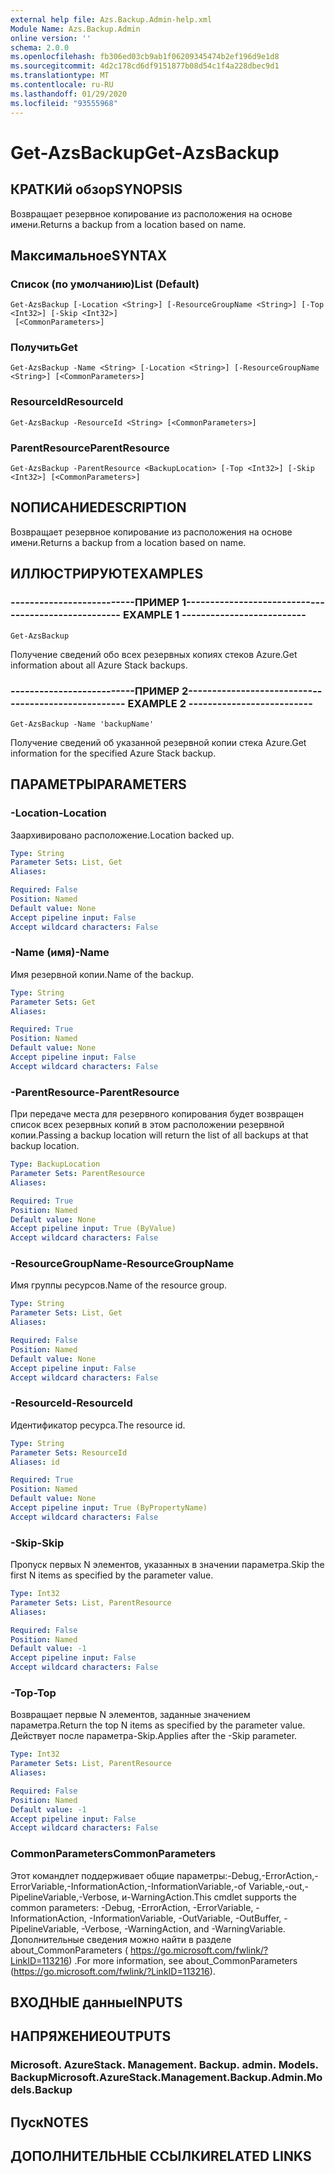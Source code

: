 ```yaml
---
external help file: Azs.Backup.Admin-help.xml
Module Name: Azs.Backup.Admin
online version: ''
schema: 2.0.0
ms.openlocfilehash: fb306ed03cb9ab1f06209345474b2ef196d9e1d8
ms.sourcegitcommit: 4d2c178cd6df9151877b08d54c1f4a228dbec9d1
ms.translationtype: MT
ms.contentlocale: ru-RU
ms.lasthandoff: 01/29/2020
ms.locfileid: "93555968"
---
```

# <span data-ttu-id="4e5bb-101">Get-AzsBackup</span><span class="sxs-lookup"><span data-stu-id="4e5bb-101">Get-AzsBackup</span></span>

## <span data-ttu-id="4e5bb-102">КРАТКИй обзор</span><span class="sxs-lookup"><span data-stu-id="4e5bb-102">SYNOPSIS</span></span>
<span data-ttu-id="4e5bb-103">Возвращает резервное копирование из расположения на основе имени.</span><span class="sxs-lookup"><span data-stu-id="4e5bb-103">Returns a backup from a location based on name.</span></span>

## <span data-ttu-id="4e5bb-104">Максимальное</span><span class="sxs-lookup"><span data-stu-id="4e5bb-104">SYNTAX</span></span>

### <span data-ttu-id="4e5bb-105">Список (по умолчанию)</span><span class="sxs-lookup"><span data-stu-id="4e5bb-105">List (Default)</span></span>
```
Get-AzsBackup [-Location <String>] [-ResourceGroupName <String>] [-Top <Int32>] [-Skip <Int32>]
 [<CommonParameters>]
```

### <span data-ttu-id="4e5bb-106">Получить</span><span class="sxs-lookup"><span data-stu-id="4e5bb-106">Get</span></span>
```
Get-AzsBackup -Name <String> [-Location <String>] [-ResourceGroupName <String>] [<CommonParameters>]
```

### <span data-ttu-id="4e5bb-107">ResourceId</span><span class="sxs-lookup"><span data-stu-id="4e5bb-107">ResourceId</span></span>
```
Get-AzsBackup -ResourceId <String> [<CommonParameters>]
```

### <span data-ttu-id="4e5bb-108">ParentResource</span><span class="sxs-lookup"><span data-stu-id="4e5bb-108">ParentResource</span></span>
```
Get-AzsBackup -ParentResource <BackupLocation> [-Top <Int32>] [-Skip <Int32>] [<CommonParameters>]
```

## <span data-ttu-id="4e5bb-109">NОПИСАНИЕ</span><span class="sxs-lookup"><span data-stu-id="4e5bb-109">DESCRIPTION</span></span>
<span data-ttu-id="4e5bb-110">Возвращает резервное копирование из расположения на основе имени.</span><span class="sxs-lookup"><span data-stu-id="4e5bb-110">Returns a backup from a location based on name.</span></span>

## <span data-ttu-id="4e5bb-111">ИЛЛЮСТРИРУЮТ</span><span class="sxs-lookup"><span data-stu-id="4e5bb-111">EXAMPLES</span></span>

### <span data-ttu-id="4e5bb-112">--------------------------ПРИМЕР 1--------------------------</span><span class="sxs-lookup"><span data-stu-id="4e5bb-112">-------------------------- EXAMPLE 1 --------------------------</span></span>
```
Get-AzsBackup
```

<span data-ttu-id="4e5bb-113">Получение сведений обо всех резервных копиях стеков Azure.</span><span class="sxs-lookup"><span data-stu-id="4e5bb-113">Get information about all Azure Stack backups.</span></span>

### <span data-ttu-id="4e5bb-114">--------------------------ПРИМЕР 2--------------------------</span><span class="sxs-lookup"><span data-stu-id="4e5bb-114">-------------------------- EXAMPLE 2 --------------------------</span></span>
```
Get-AzsBackup -Name 'backupName'
```

<span data-ttu-id="4e5bb-115">Получение сведений об указанной резервной копии стека Azure.</span><span class="sxs-lookup"><span data-stu-id="4e5bb-115">Get information for the specified Azure Stack backup.</span></span>

## <span data-ttu-id="4e5bb-116">ПАРАМЕТРЫ</span><span class="sxs-lookup"><span data-stu-id="4e5bb-116">PARAMETERS</span></span>

### <span data-ttu-id="4e5bb-117">-Location</span><span class="sxs-lookup"><span data-stu-id="4e5bb-117">-Location</span></span>
<span data-ttu-id="4e5bb-118">Заархивировано расположение.</span><span class="sxs-lookup"><span data-stu-id="4e5bb-118">Location backed up.</span></span>

```yaml
Type: String
Parameter Sets: List, Get
Aliases: 

Required: False
Position: Named
Default value: None
Accept pipeline input: False
Accept wildcard characters: False
```

### <span data-ttu-id="4e5bb-119">-Name (имя)</span><span class="sxs-lookup"><span data-stu-id="4e5bb-119">-Name</span></span>
<span data-ttu-id="4e5bb-120">Имя резервной копии.</span><span class="sxs-lookup"><span data-stu-id="4e5bb-120">Name of the backup.</span></span>

```yaml
Type: String
Parameter Sets: Get
Aliases: 

Required: True
Position: Named
Default value: None
Accept pipeline input: False
Accept wildcard characters: False
```

### <span data-ttu-id="4e5bb-121">-ParentResource</span><span class="sxs-lookup"><span data-stu-id="4e5bb-121">-ParentResource</span></span>
<span data-ttu-id="4e5bb-122">При передаче места для резервного копирования будет возвращен список всех резервных копий в этом расположении резервной копии.</span><span class="sxs-lookup"><span data-stu-id="4e5bb-122">Passing a backup location will return the list of all backups at that backup location.</span></span>

```yaml
Type: BackupLocation
Parameter Sets: ParentResource
Aliases: 

Required: True
Position: Named
Default value: None
Accept pipeline input: True (ByValue)
Accept wildcard characters: False
```

### <span data-ttu-id="4e5bb-123">-ResourceGroupName</span><span class="sxs-lookup"><span data-stu-id="4e5bb-123">-ResourceGroupName</span></span>
<span data-ttu-id="4e5bb-124">Имя группы ресурсов.</span><span class="sxs-lookup"><span data-stu-id="4e5bb-124">Name of the resource group.</span></span>

```yaml
Type: String
Parameter Sets: List, Get
Aliases: 

Required: False
Position: Named
Default value: None
Accept pipeline input: False
Accept wildcard characters: False
```

### <span data-ttu-id="4e5bb-125">-ResourceId</span><span class="sxs-lookup"><span data-stu-id="4e5bb-125">-ResourceId</span></span>
<span data-ttu-id="4e5bb-126">Идентификатор ресурса.</span><span class="sxs-lookup"><span data-stu-id="4e5bb-126">The resource id.</span></span>

```yaml
Type: String
Parameter Sets: ResourceId
Aliases: id

Required: True
Position: Named
Default value: None
Accept pipeline input: True (ByPropertyName)
Accept wildcard characters: False
```

### <span data-ttu-id="4e5bb-127">-Skip</span><span class="sxs-lookup"><span data-stu-id="4e5bb-127">-Skip</span></span>
<span data-ttu-id="4e5bb-128">Пропуск первых N элементов, указанных в значении параметра.</span><span class="sxs-lookup"><span data-stu-id="4e5bb-128">Skip the first N items as specified by the parameter value.</span></span>

```yaml
Type: Int32
Parameter Sets: List, ParentResource
Aliases: 

Required: False
Position: Named
Default value: -1
Accept pipeline input: False
Accept wildcard characters: False
```

### <span data-ttu-id="4e5bb-129">-Top</span><span class="sxs-lookup"><span data-stu-id="4e5bb-129">-Top</span></span>
<span data-ttu-id="4e5bb-130">Возвращает первые N элементов, заданные значением параметра.</span><span class="sxs-lookup"><span data-stu-id="4e5bb-130">Return the top N items as specified by the parameter value.</span></span>
<span data-ttu-id="4e5bb-131">Действует после параметра-Skip.</span><span class="sxs-lookup"><span data-stu-id="4e5bb-131">Applies after the -Skip parameter.</span></span>

```yaml
Type: Int32
Parameter Sets: List, ParentResource
Aliases: 

Required: False
Position: Named
Default value: -1
Accept pipeline input: False
Accept wildcard characters: False
```

### <span data-ttu-id="4e5bb-132">CommonParameters</span><span class="sxs-lookup"><span data-stu-id="4e5bb-132">CommonParameters</span></span>
<span data-ttu-id="4e5bb-133">Этот командлет поддерживает общие параметры:-Debug,-ErrorAction,-ErrorVariable,-InformationAction,-InformationVariable,-of Variable,-out,-PipelineVariable,-Verbose, и-WarningAction.</span><span class="sxs-lookup"><span data-stu-id="4e5bb-133">This cmdlet supports the common parameters: -Debug, -ErrorAction, -ErrorVariable, -InformationAction, -InformationVariable, -OutVariable, -OutBuffer, -PipelineVariable, -Verbose, -WarningAction, and -WarningVariable.</span></span> <span data-ttu-id="4e5bb-134">Дополнительные сведения можно найти в разделе about_CommonParameters ( https://go.microsoft.com/fwlink/?LinkID=113216) .</span><span class="sxs-lookup"><span data-stu-id="4e5bb-134">For more information, see about_CommonParameters (https://go.microsoft.com/fwlink/?LinkID=113216).</span></span>

## <span data-ttu-id="4e5bb-135">ВХОДНЫЕ данные</span><span class="sxs-lookup"><span data-stu-id="4e5bb-135">INPUTS</span></span>

## <span data-ttu-id="4e5bb-136">НАПРЯЖЕНИЕ</span><span class="sxs-lookup"><span data-stu-id="4e5bb-136">OUTPUTS</span></span>

### <span data-ttu-id="4e5bb-137">Microsoft. AzureStack. Management. Backup. admin. Models. Backup</span><span class="sxs-lookup"><span data-stu-id="4e5bb-137">Microsoft.AzureStack.Management.Backup.Admin.Models.Backup</span></span>

## <span data-ttu-id="4e5bb-138">Пуск</span><span class="sxs-lookup"><span data-stu-id="4e5bb-138">NOTES</span></span>

## <span data-ttu-id="4e5bb-139">ДОПОЛНИТЕЛЬНЫЕ ССЫЛКИ</span><span class="sxs-lookup"><span data-stu-id="4e5bb-139">RELATED LINKS</span></span>

